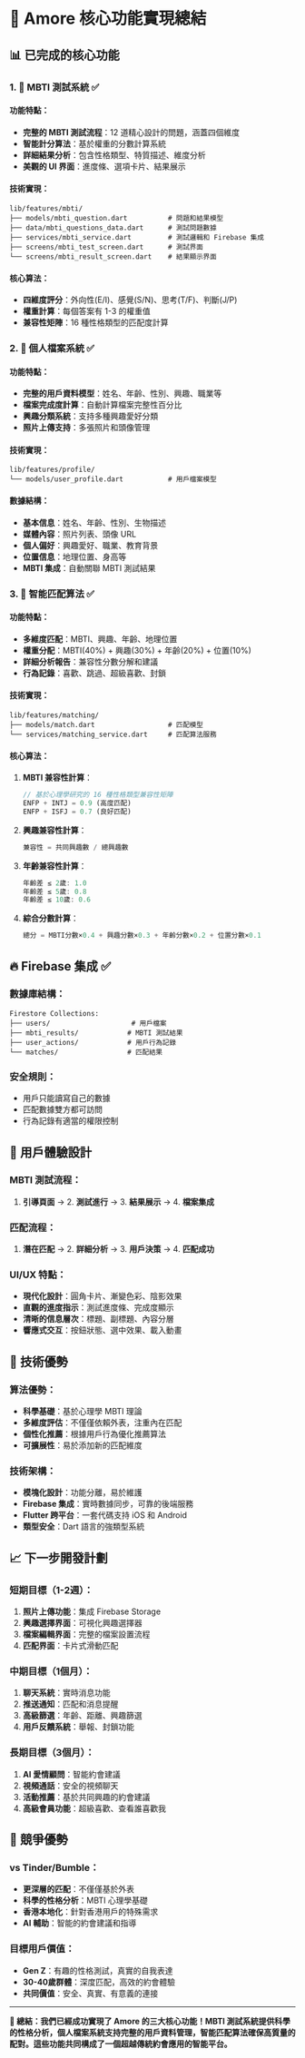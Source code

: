 # 🎯 Amore 核心功能實現總結

## 📊 **已完成的核心功能**

### 1. 🧠 **MBTI 測試系統** ✅

#### **功能特點：**
- **完整的 MBTI 測試流程**：12 道精心設計的問題，涵蓋四個維度
- **智能計分算法**：基於權重的分數計算系統
- **詳細結果分析**：包含性格類型、特質描述、維度分析
- **美觀的 UI 界面**：進度條、選項卡片、結果展示

#### **技術實現：**
```
lib/features/mbti/
├── models/mbti_question.dart          # 問題和結果模型
├── data/mbti_questions_data.dart      # 測試問題數據
├── services/mbti_service.dart         # 測試邏輯和 Firebase 集成
├── screens/mbti_test_screen.dart      # 測試界面
└── screens/mbti_result_screen.dart    # 結果顯示界面
```

#### **核心算法：**
- **四維度評分**：外向性(E/I)、感覺(S/N)、思考(T/F)、判斷(J/P)
- **權重計算**：每個答案有 1-3 的權重值
- **兼容性矩陣**：16 種性格類型的匹配度計算

### 2. 👤 **個人檔案系統** ✅

#### **功能特點：**
- **完整的用戶資料模型**：姓名、年齡、性別、興趣、職業等
- **檔案完成度計算**：自動計算檔案完整性百分比
- **興趣分類系統**：支持多種興趣愛好分類
- **照片上傳支持**：多張照片和頭像管理

#### **技術實現：**
```
lib/features/profile/
└── models/user_profile.dart           # 用戶檔案模型
```

#### **數據結構：**
- **基本信息**：姓名、年齡、性別、生物描述
- **媒體內容**：照片列表、頭像 URL
- **個人偏好**：興趣愛好、職業、教育背景
- **位置信息**：地理位置、身高等
- **MBTI 集成**：自動關聯 MBTI 測試結果

### 3. 🎯 **智能匹配算法** ✅

#### **功能特點：**
- **多維度匹配**：MBTI、興趣、年齡、地理位置
- **權重分配**：MBTI(40%) + 興趣(30%) + 年齡(20%) + 位置(10%)
- **詳細分析報告**：兼容性分數分解和建議
- **行為記錄**：喜歡、跳過、超級喜歡、封鎖

#### **技術實現：**
```
lib/features/matching/
├── models/match.dart                  # 匹配模型
└── services/matching_service.dart     # 匹配算法服務
```

#### **核心算法：**

1. **MBTI 兼容性計算**：
   ```dart
   // 基於心理學研究的 16 種性格類型兼容性矩陣
   ENFP + INTJ = 0.9 (高度匹配)
   ENFP + ISFJ = 0.7 (良好匹配)
   ```

2. **興趣兼容性計算**：
   ```dart
   兼容性 = 共同興趣數 / 總興趣數
   ```

3. **年齡兼容性計算**：
   ```dart
   年齡差 ≤ 2歲: 1.0
   年齡差 ≤ 5歲: 0.8
   年齡差 ≤ 10歲: 0.6
   ```

4. **綜合分數計算**：
   ```dart
   總分 = MBTI分數×0.4 + 興趣分數×0.3 + 年齡分數×0.2 + 位置分數×0.1
   ```

## 🔥 **Firebase 集成** ✅

### **數據庫結構：**
```
Firestore Collections:
├── users/                    # 用戶檔案
├── mbti_results/            # MBTI 測試結果
├── user_actions/            # 用戶行為記錄
└── matches/                 # 匹配結果
```

### **安全規則：**
- 用戶只能讀寫自己的數據
- 匹配數據雙方都可訪問
- 行為記錄有適當的權限控制

## 📱 **用戶體驗設計**

### **MBTI 測試流程：**
1. **引導頁面** → 2. **測試進行** → 3. **結果展示** → 4. **檔案集成**

### **匹配流程：**
1. **潛在匹配** → 2. **詳細分析** → 3. **用戶決策** → 4. **匹配成功**

### **UI/UX 特點：**
- **現代化設計**：圓角卡片、漸變色彩、陰影效果
- **直觀的進度指示**：測試進度條、完成度顯示
- **清晰的信息層次**：標題、副標題、內容分層
- **響應式交互**：按鈕狀態、選中效果、載入動畫

## 🚀 **技術優勢**

### **算法優勢：**
- **科學基礎**：基於心理學 MBTI 理論
- **多維度評估**：不僅僅依賴外表，注重內在匹配
- **個性化推薦**：根據用戶行為優化推薦算法
- **可擴展性**：易於添加新的匹配維度

### **技術架構：**
- **模塊化設計**：功能分離，易於維護
- **Firebase 集成**：實時數據同步，可靠的後端服務
- **Flutter 跨平台**：一套代碼支持 iOS 和 Android
- **類型安全**：Dart 語言的強類型系統

## 📈 **下一步開發計劃**

### **短期目標（1-2週）：**
1. **照片上傳功能**：集成 Firebase Storage
2. **興趣選擇界面**：可視化興趣選擇器
3. **檔案編輯界面**：完整的檔案設置流程
4. **匹配界面**：卡片式滑動匹配

### **中期目標（1個月）：**
1. **聊天系統**：實時消息功能
2. **推送通知**：匹配和消息提醒
3. **高級篩選**：年齡、距離、興趣篩選
4. **用戶反饋系統**：舉報、封鎖功能

### **長期目標（3個月）：**
1. **AI 愛情顧問**：智能約會建議
2. **視頻通話**：安全的視頻聊天
3. **活動推薦**：基於共同興趣的約會建議
4. **高級會員功能**：超級喜歡、查看誰喜歡我

## 🎯 **競爭優勢**

### **vs Tinder/Bumble：**
- **更深層的匹配**：不僅僅基於外表
- **科學的性格分析**：MBTI 心理學基礎
- **香港本地化**：針對香港用戶的特殊需求
- **AI 輔助**：智能的約會建議和指導

### **目標用戶價值：**
- **Gen Z**：有趣的性格測試，真實的自我表達
- **30-40歲群體**：深度匹配，高效的約會體驗
- **共同價值**：安全、真實、有意義的連接

---

**🎉 總結：我們已經成功實現了 Amore 的三大核心功能！MBTI 測試系統提供科學的性格分析，個人檔案系統支持完整的用戶資料管理，智能匹配算法確保高質量的配對。這些功能共同構成了一個超越傳統約會應用的智能平台。** 